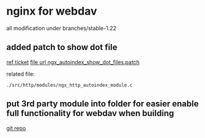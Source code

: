 # nginx for webdav

all modification under branches/stable-1.22 

## added patch to show dot file

[ref ticket](https://trac.nginx.org/nginx/ticket/557)
[file url ngx_autoindex_show_dot_files.patch](https://trac.nginx.org/nginx/raw-attachment/ticket/557/ngx_autoindex_show_dot_files.patch)

related file:

`./src/http/modules/ngx_http_autoindex_module.c`

## put 3rd party module into folder for easier enable full functionality for webdav when building

[git repo](https://github.com/arut/nginx-dav-ext-module)

